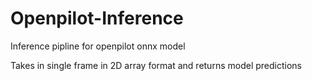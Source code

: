 # Openpilot-Inference

Inference pipline for openpilot onnx model

Takes in single frame in 2D array format and returns model predictions

